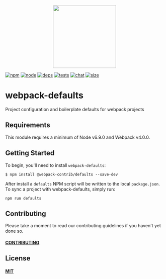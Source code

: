 <div align="center">
  <a href="https://github.com/webpack/webpack">
    <img width="200" height="200" src="https://webpack.js.org/assets/icon-square-big.svg">
  </a>
</div>

[![npm][npm]][npm-url]
[![node][node]][node-url]
[![deps][deps]][deps-url]
[![tests][tests]][tests-url]
[![chat][chat]][chat-url]
[![size][size]][size-url]

# webpack-defaults

Project configuration and boilerplate defaults for webpack projects

## Requirements

This module requires a minimum of Node v6.9.0 and Webpack v4.0.0.

## Getting Started

To begin, you'll need to install `webpack-defaults`:

```console
$ npm install @webpack-contrib/defaults --save-dev
```

After install a `defaults` NPM script will be written to the local
`package.json`. To sync a project with webpack-defaults, simply run:

```
npm run defaults
```

## Contributing

Please take a moment to read our contributing guidelines if you haven't yet done so.

#### [CONTRIBUTING](./.github/CONTRIBUTING)

## License

#### [MIT](./LICENSE)

[npm]: https://img.shields.io/npm/v/webpack-defaults.svg
[npm-url]: https://npmjs.com/package/webpack-defaults

[node]: https://img.shields.io/node/v/webpack-defaults.svg
[node-url]: https://nodejs.org

[deps]: https://david-dm.org/webpack-contrib/webpack-defaults.svg
[deps-url]: https://david-dm.org/webpack-contrib/webpack-defaults

[tests]: 	https://img.shields.io/circleci/project/github/webpack-contrib/webpack-defaults.svg
[tests-url]: https://circleci.com/gh/webpack-contrib/webpack-defaults

[cover]: https://codecov.io/gh/webpack-contrib/webpack-defaults/branch/master/graph/badge.svg
[cover-url]: https://codecov.io/gh/webpack-contrib/webpack-defaults

[chat]: https://img.shields.io/badge/gitter-webpack%2Fwebpack-brightgreen.svg
[chat-url]: https://gitter.im/webpack/webpack

[size]: https://packagephobia.now.sh/badge?p=webpack-defaults
[size-url]: https://packagephobia.now.sh/result?p=webpack-defaults
